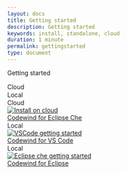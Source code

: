 ```yaml
---
layout: docs
title: Getting started
description: Getting started
keywords: install, standalone, cloud
duration: 1 minute
permalink: gettingstarted
type: document
---
```


<span class="cw-gettingstarted-title">Getting started</span>

<div class="container">
  <div class="row" id="cs-gettingstarted-block">
    <div class="col-lg-4">
      <img alt=""  title="" src="images/gettingstarted-line-bg.gif" width="100%" height="1px"/>
      <span class="cw-getting-started-text">Cloud &nbsp;</span>
    </div>
    <div class="col-lg-8">
      <img alt=""  title="" src="images/gettingstarted-line-bg.gif" width="100%" height="1px"/>
      <span class="cw-getting-started-text" >Local &nbsp;</span>
    </div>
    
  </div>
  <div class="row" id="cs-gettingstarted-block-2">
    <div class="col-lg-4 cw-ggettingstarted-mobile-card-container">
      <div class="cw-gettingstarted-mobile-title-container">
      <img alt=""  title="" class="cs-gettingstarted-mobile-title" src="images/gettingstarted-line-bg.gif" width="100%" height="1px"/>
      <span class=" cs-gettingstarted-mobile-title cw-getting-started-text">Cloud &nbsp;</span>
      </div>
      <div class="cw-gettingstarted-card">
        <a href="installoncloud.html"><img alt="Install on cloud"  title="Install on cloud"  src="images/card/cloud.svg"/></a>
      	<div class="cw-gettingstarted-card-link-container">
      		<a class="cw-gettingstarted-card-link" href="installoncloud.html">Codewind for Eclipse Che</a>
      	</div>
      </div>
    </div>
    <div class="col-lg-4 cw-ggettingstarted-mobile-card-container">
    <div class="cw-gettingstarted-mobile-title-container">
      <img alt=""  title=""  class="cs-gettingstarted-mobile-title" src="images/gettingstarted-line-bg.gif" width="100%" height="1px"/>
      <span class="cs-gettingstarted-mobile-title cw-getting-started-text">Local &nbsp;</span>
      </div>
      <div class="cw-gettingstarted-card">
        <a href="mdt-vsc-getting-started.html"><img alt="VSCode getting started"  title="VSCode getting started"  src="images/card/vscode.svg"/></a>
      	<div class="cw-gettingstarted-card-link-container">
      		<a class="cw-gettingstarted-card-link" href="mdt-vsc-getting-started.html">Codewind for VS Code</a>
      	</div>
      </div>
    </div>
    <div class="col-lg-4 cw-ggettingstarted-mobile-card-container">
    		<div class="cw-gettingstarted-mobile-title-container">
    		<img alt=""  title=""  class="cs-gettingstarted-mobile-title" src="images/gettingstarted-line-bg.gif" width="100%" height="1px"/>
      	<span class="cs-gettingstarted-mobile-title cw-getting-started-text">Local &nbsp;</span>
      	</div>
      <div class="cw-gettingstarted-card">
        <a href="mdteclipsegettingstarted.html"><img alt="Eclipse che getting started"  title="Eclipse che getting started"  src="images/card/eclipse.svg"/></a>
      	<div class="cw-gettingstarted-card-link-container">
      		<a class="cw-gettingstarted-card-link" href="mdteclipsegettingstarted.html">Codewind for Eclipse</a>
      	</div>
      </div>
    </div>
  </div>
</div>